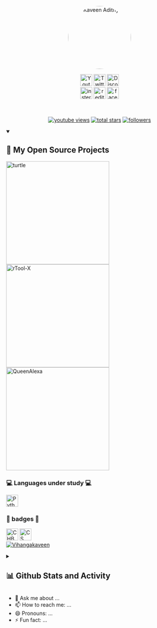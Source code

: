 <p align="center">
  <a href="https://github.com/Kaveen-Adithya">
    <img src="https://instagram.fcmb9-1.fna.fbcdn.net/v/t51.2885-19/476504216_996961972306352_7345080667253994549_n.jpg?stp=dst-jpg_s150x150_tt6&_nc_ht=instagram.fcmb9-1.fna.fbcdn.net&_nc_cat=108&_nc_oc=Q6cZ2QGb_n2jrRnvw4SkK3gn4PJqbfxCNIZcu2YSmKo9wOzaGp6TM2ncdLuVTAGRmMuPRBs&_nc_ohc=XwO09m95QSsQ7kNvwGYdOfi&_nc_gid=fjZv5zR0Zy2bdv3o8bRSBQ&edm=APs17CUBAAAA&ccb=7-5&oh=00_AfFySwwDWTsV3bKPhNwRXYCnfMRXlUEkgsQPElm97cU5Eg&oe=680D7816&_nc_sid=10d13b" width="170px" alt="Kaveen Adithya" style="border-radius:50%;" /></a>
</p>

<p align="center">
  <!-- Typing SVG by DenverCoder1 - https://github.com/DenverCoder1/readme-typing-svg -->
  <!--<a href="https://github.com/vihanga20/"><img src="https://readme-typing-svg.demolab.com?font=Fira+Code&pause=1000&color=F70017&width=435&lines=Welcome+to+my+github+account;%E0%B6%B8%E0%B6%9C%E0%B7%9A+github+%E0%B6%9C%E0%B7%92%E0%B6%AB%E0%B7%94%E0%B6%B8%E0%B6%A7+%E0%B7%83%E0%B7%8F%E0%B6%AF%E0%B6%BB%E0%B6%BA%E0%B7%99%E0%B6%B1%E0%B7%8A+%E0%B6%B4%E0%B7%92%E0%B6%BD%E0%B7%92%E0%B6%9C%E0%B6%B1%E0%B7%8A%E0%B6%B1%E0%B7%80%E0%B7%8F." alt="Typing SVG" /></a>
</p> -->

<!-- Social media icons section -->
<p align="center">
  <a href="https://www.youtube.com/channel/UCw7Tn1iNUU8MQthssd_uaTA"><img width="32px" alt="Youtube" title="YouTube" src="https://cdn-icons-png.flaticon.com/128/1384/1384060.png"/></a>
     <a href="https://twitter.com/Vihanga_Kaveen"><img width="32px" alt="Twitter" title="Twitter" src="https://cdn-icons-png.flaticon.com/128/733/733579.png"/></a>
     <a href="https://discord.gg/"><img width="32px" alt="Discord.gg" title="Discord" src="https://cdn-icons-png.flaticon.com/128/5968/5968756.png"/></a>
    <br>
     <a href="https://www.instagram.com/kaveen_adithyaa/"><img width="32px" alt="instergrame.com" title="instergrame" src="https://cdn-icons-png.flaticon.com/128/2111/2111463.png"/></a>
     <a href="https://www.reddit.com/user/Kaveen_Adithya"><img width="32px" alt="redit" title="Redit" src="https://cdn-icons-png.flaticon.com/128/2111/2111589.png"/></a>
     <a href="https://www.facebook.com/kaveen.adithya.0"><img width="32px" alt="facebook" title="Face Book" src="https://cdn-icons-png.flaticon.com/128/733/733547.png"/></a>
</p>

<br/>



<!-- Social badges section 
<!-- Badges with custom icons - https://github.com/DenverCoder1/custom-icon-badges -->
<!-- View counter - https://github.com/DenverCoder1/Simple-View-Counter -->
<p align="center">
  <a href="https://www.youtube.com/channel/UCw7Tn1iNUU8MQthssd_uaTA?sub_confirmation=1">
    <img alt="youtube views" title="YouTube views" src="https://img.shields.io/youtube/channel/subscribers/UCw7Tn1iNUU8MQthssd_uaTA?color=orange&logo=youtube&logoColor=red&style=for-the-badge"/></a> 
  <a href="[https://github.com/vihanga20?tab=repositories&sort=stargazers](https://www.youtube.com/watch?v=UtKRnUQ834k)">
    <img alt="total stars" title="YouTube Video Views" src="https://img.shields.io/youtube/views/UtKRnUQ834k?color=green&logo=youtube&style=for-the-badge"/></a>
  <a href="https://github.com/vihanga20?tab=followers">
    <img alt="followers" title="Follow me on Github" src="https://custom-icon-badges.demolab.com/github/followers/vihanga20?color=236ad3&labelColor=1155ba&style=for-the-badge&logo=person-add&label=Follow&logoColor=white"/></a> 
</p>

<details open> 
  <summary><h2>📘 My Open Source Projects</h2></summary>

  <!-- Repo info cards - https://github.com/anuraghazra/github-readme-stats -->
  <!-- Small repo cards (fork) - https://github.com/DenverCoder1/github-readme-stats -->
  <!-- Some badges are from https://github.com/Ileriayo/markdown-badges -->
  
  <p align="left">
    <a href="https://github.com/vihanga20/turtle"><img width="278" src="https://denvercoder1-github-readme-stats.vercel.app/api/pin/?username=vihanga20&repo=turtle&theme=react&bg_color=1F222E&title_color=F85D7F&hide_border=true&icon_color=F8D866&show_icons=false" alt="turtle"></a>
    <a href="https://github.com/vihanga20/Tool-X"><img width="278" src="https://denvercoder1-github-readme-stats.vercel.app/api/pin/?username=vihanga20&repo=Tool-X&theme=react&bg_color=1F222E&title_color=F85D7F&hide_border=true&icon_color=F8D866&show_icons=false" alt="rTool-X"></a>
    <a href="https://github.com/vihanga20/QueenAlexa"><img width="278" src="https://denvercoder1-github-readme-stats.vercel.app/api/pin?username=vihanga20&repo=QueenAlexa&theme=react&bg_color=1F222E&title_color=F85D7F&hide_border=true&icon_color=F8D866&show_icons=false" alt="QueenAlexa"></a>
  </p>
  <h3>💻 Languages under study 💻</h3>
  <p>
 <!-- <a href="https://cplusplus.com/"><img width="32px" alt="C++" src=".png"></a>
     <a href="https://www.java.com/en/"><img width="32px" alt="Java" src=".png"> </a>
     <a href="https://nodejs.org/en/"><img width="32px" alt="Java Script"></a><src="https://download1649.mediafire.com/.png"> </a>
     <a href="https://www.php.net/"><img width="32px" alt="PHP" src=".png"> </a>        -->
    <a href="https://www.python.org/"><img width="32px" alt="Python" src="https://docs.python.org/3/_static/py.svg"> </a>
  </p>
<h3>🔰 badges 🔰</h3>
  <p>
    <a href="https://drive.google.com/file/d/1OlcPeCP16BKJYJza8LxxqToSV2iyHsz9/view?usp=drivesdk"><img width="32px" alt="CHB" src="https://images.credly.com/images/19e742ef-13be-4d26-87ed-ac8f5fd0643c/image.png"></a>
    <a href="https://drive.google.com/file/d/1Oc_7KagjWY9ZlQGZ8lCtAqkucR9pTsH8/view?usp=drivesdk"><img width="32px" alt="CS" src="https://images.credly.com/size/680x680/images/af8c6b4e-fc31-47c4-8dcb-eb7a2065dc5b/I2CS__1_.png"><br>
</a>

<a href='https://tryhackme.com/p/Vihangakaveen'>
  <img src="https://tryhackme-badges.s3.amazonaws.com/Vihangakaveen.png" alt="Vihangakaveen" />
</a>
    
  </p>
</details>

<details> 
  <summary><h2>📊 Github Stats and Activity</h2></summary>

  <h3>🔥 Streak Stats</h3>

  <!-- GitHub Readme Streak Stats - https://github.com/DenverCoder1/github-readme-streak-stats -->
  <p>
    <a href="https://github.com/DenverCoder1/github-readme-streak-stats">
      <img title="🔥 Get streak stats for your profile at git.io/streak-stats" alt="KAVEEN's streak" src="https://streak-stats.demolab.com?user=vihanga20&theme=monokai&hide_border=true"/>
    </a>
    <p>🔥 Get streak stats for your profile at <a href="https://git.io/streak-stats">git.io/streak-stats</a></p>
  </p>

  <h3>💻 GitHub Profile Stats</h3>

  <!-- https://github.com/anuraghazra/github-readme-stats -->

 [![KAVEEN's GitHub stats](https://github-readme-stats.vercel.app/api?username=vihanga20&count_private=true&show_icons=true&theme=cobalt)](https://github.com/anuraghazra/github-readme-stats)]
  <br/>

  <b>Note:</b> Top languages is only a metric of the languages my public code consists of and doesn't reflect experience or skill level.
  
  <!-- https://github.com/ashutosh00710/github-readme-activity-graph -->

 [![KAVEEN's github activity graph](https://github-readme-activity-graph.vercel.app/graph?username=vihanga20&theme=github-compact)](https://github.com/ashutosh00710/github-readme-activity-graph)

  <h3>⚡ Massage and other</h3>

  <!-- https://github.com/jamesgeorge007/github-activity-readme -->

1. 🗣 Lerning python
2. 🎉 Keep learning
3. 💪 Don't waste your time
4. 🗣 One day I will become a Ethical Hacker
</details>

- 💬 Ask me about ...
- 📫 How to reach me: ...
- 😄 Pronouns: ...
- ⚡ Fun fact: ...
